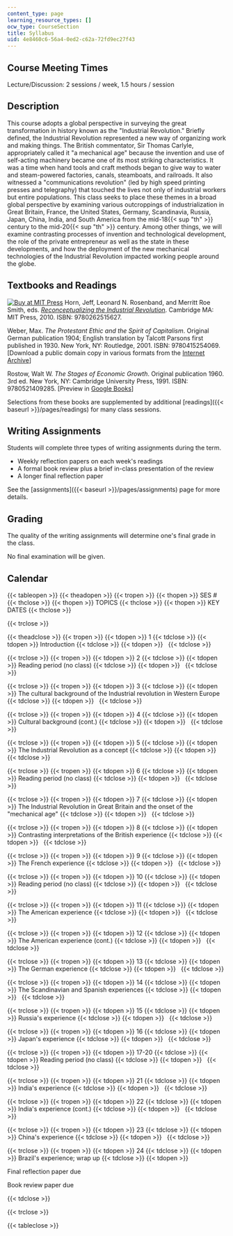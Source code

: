 ```yaml
---
content_type: page
learning_resource_types: []
ocw_type: CourseSection
title: Syllabus
uid: 4e8460c6-56a4-0ed2-c62a-72fd9ec27f43
---
```


Course Meeting Times
--------------------

Lecture/Discussion: 2 sessions / week, 1.5 hours / session

Description
-----------

This course adopts a global perspective in surveying the great transformation in history known as the "Industrial Revolution." Briefly defined, the Industrial Revolution represented a new way of organizing work and making things. The British commentator, Sir Thomas Carlyle, appropriately called it "a mechanical age" because the invention and use of self-acting machinery became one of its most striking characteristics. It was a time when hand tools and craft methods began to give way to water and steam-powered factories, canals, steamboats, and railroads. It also witnessed a "communications revolution" (led by high speed printing presses and telegraphy) that touched the lives not only of industrial workers but entire populations. This class seeks to place these themes in a broad global perspective by examining various outcroppings of industrialization in Great Britain, France, the United States, Germany, Scandinavia, Russia, Japan, China, India, and South America from the mid-18{{< sup "th" >}} century to the mid-20{{< sup "th" >}} century. Among other things, we will examine contrasting processes of invention and technological development, the role of the private entrepreneur as well as the state in these developments, and how the deployment of the new mechanical technologies of the Industrial Revolution impacted working people around the globe.

Textbooks and Readings
----------------------

[![Buy at MIT Press](/images/mp_logo.gif)](https://mitpress.mit.edu/9780262515627) Horn, Jeff, Leonard N. Rosenband, and Merritt Roe Smith, eds. [_Reconceptualizing the Industrial Revolution_](https://mitpress.mit.edu/9780262515627). Cambridge MA: MIT Press, 2010. ISBN: 9780262515627.

Weber, Max. _The Protestant Ethic and the Spirit of Capitalism_. Original German publication 1904; English translation by Talcott Parsons first published in 1930. New York, NY: Routledge, 2001. ISBN: 9780415254069. \[Download a public domain copy in various formats from the [Internet Archive](http://www.archive.org/details/protestantethics00webe)\]

Rostow, Walt W. _The Stages of Economic Growth_. Original publication 1960. 3rd ed. New York, NY: Cambridge University Press, 1991. ISBN: 9780521409285. \[Preview in [Google Books](http://books.google.com/books?id=XzJdpd8DbYEC&printsec=frontcover&source=gbs_atb#v=onepage&q&f=false)\]

Selections from these books are supplemented by additional [readings]({{< baseurl >}}/pages/readings) for many class sessions.

Writing Assignments
-------------------

Students will complete three types of writing assignments during the term.

*   Weekly reflection papers on each week's readings
*   A formal book review plus a brief in-class presentation of the review
*   A longer final reflection paper

See the [assignments]({{< baseurl >}}/pages/assignments) page for more details.

Grading
-------

The quality of the writing assignments will determine one's final grade in the class.

No final examination will be given.

Calendar
--------

{{< tableopen >}}
{{< theadopen >}}
{{< tropen >}}
{{< thopen >}}
SES #
{{< thclose >}}
{{< thopen >}}
TOPICS
{{< thclose >}}
{{< thopen >}}
KEY DATES
{{< thclose >}}

{{< trclose >}}

{{< theadclose >}}
{{< tropen >}}
{{< tdopen >}}
1
{{< tdclose >}}
{{< tdopen >}}
Introduction
{{< tdclose >}}
{{< tdopen >}}
 
{{< tdclose >}}

{{< trclose >}}
{{< tropen >}}
{{< tdopen >}}
2
{{< tdclose >}}
{{< tdopen >}}
Reading period (no class)
{{< tdclose >}}
{{< tdopen >}}
 
{{< tdclose >}}

{{< trclose >}}
{{< tropen >}}
{{< tdopen >}}
3
{{< tdclose >}}
{{< tdopen >}}
The cultural background of the Industrial revolution in Western Europe
{{< tdclose >}}
{{< tdopen >}}
 
{{< tdclose >}}

{{< trclose >}}
{{< tropen >}}
{{< tdopen >}}
4
{{< tdclose >}}
{{< tdopen >}}
Cultural background (cont.)
{{< tdclose >}}
{{< tdopen >}}
 
{{< tdclose >}}

{{< trclose >}}
{{< tropen >}}
{{< tdopen >}}
5
{{< tdclose >}}
{{< tdopen >}}
The Industrial Revolution as a concept
{{< tdclose >}}
{{< tdopen >}}
 
{{< tdclose >}}

{{< trclose >}}
{{< tropen >}}
{{< tdopen >}}
6
{{< tdclose >}}
{{< tdopen >}}
Reading period (no class)
{{< tdclose >}}
{{< tdopen >}}
 
{{< tdclose >}}

{{< trclose >}}
{{< tropen >}}
{{< tdopen >}}
7
{{< tdclose >}}
{{< tdopen >}}
The Industrial Revolution in Great Britain and the onset of the "mechanical age"
{{< tdclose >}}
{{< tdopen >}}
 
{{< tdclose >}}

{{< trclose >}}
{{< tropen >}}
{{< tdopen >}}
8
{{< tdclose >}}
{{< tdopen >}}
Contrasting interpretations of the British experience
{{< tdclose >}}
{{< tdopen >}}
 
{{< tdclose >}}

{{< trclose >}}
{{< tropen >}}
{{< tdopen >}}
9
{{< tdclose >}}
{{< tdopen >}}
The French experience
{{< tdclose >}}
{{< tdopen >}}
 
{{< tdclose >}}

{{< trclose >}}
{{< tropen >}}
{{< tdopen >}}
10
{{< tdclose >}}
{{< tdopen >}}
Reading period (no class)
{{< tdclose >}}
{{< tdopen >}}
 
{{< tdclose >}}

{{< trclose >}}
{{< tropen >}}
{{< tdopen >}}
11
{{< tdclose >}}
{{< tdopen >}}
The American experience
{{< tdclose >}}
{{< tdopen >}}
 
{{< tdclose >}}

{{< trclose >}}
{{< tropen >}}
{{< tdopen >}}
12
{{< tdclose >}}
{{< tdopen >}}
The American experience (cont.)
{{< tdclose >}}
{{< tdopen >}}
 
{{< tdclose >}}

{{< trclose >}}
{{< tropen >}}
{{< tdopen >}}
13
{{< tdclose >}}
{{< tdopen >}}
The German experience
{{< tdclose >}}
{{< tdopen >}}
 
{{< tdclose >}}

{{< trclose >}}
{{< tropen >}}
{{< tdopen >}}
14
{{< tdclose >}}
{{< tdopen >}}
The Scandinavian and Spanish experiences
{{< tdclose >}}
{{< tdopen >}}
 
{{< tdclose >}}

{{< trclose >}}
{{< tropen >}}
{{< tdopen >}}
15
{{< tdclose >}}
{{< tdopen >}}
Russia's experience
{{< tdclose >}}
{{< tdopen >}}
 
{{< tdclose >}}

{{< trclose >}}
{{< tropen >}}
{{< tdopen >}}
16
{{< tdclose >}}
{{< tdopen >}}
Japan's experience
{{< tdclose >}}
{{< tdopen >}}
 
{{< tdclose >}}

{{< trclose >}}
{{< tropen >}}
{{< tdopen >}}
17-20
{{< tdclose >}}
{{< tdopen >}}
Reading period (no class)
{{< tdclose >}}
{{< tdopen >}}
 
{{< tdclose >}}

{{< trclose >}}
{{< tropen >}}
{{< tdopen >}}
21
{{< tdclose >}}
{{< tdopen >}}
India's experience
{{< tdclose >}}
{{< tdopen >}}
 
{{< tdclose >}}

{{< trclose >}}
{{< tropen >}}
{{< tdopen >}}
22
{{< tdclose >}}
{{< tdopen >}}
India's experience (cont.)
{{< tdclose >}}
{{< tdopen >}}
 
{{< tdclose >}}

{{< trclose >}}
{{< tropen >}}
{{< tdopen >}}
23
{{< tdclose >}}
{{< tdopen >}}
China's experience
{{< tdclose >}}
{{< tdopen >}}
 
{{< tdclose >}}

{{< trclose >}}
{{< tropen >}}
{{< tdopen >}}
24
{{< tdclose >}}
{{< tdopen >}}
Brazil's experience; wrap up
{{< tdclose >}}
{{< tdopen >}}


Final reflection paper due

Book review paper due


{{< tdclose >}}

{{< trclose >}}

{{< tableclose >}}
